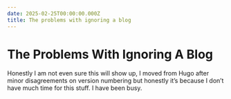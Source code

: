 ```yaml
---
date: 2025-02-25T00:00:00.000Z
title: The problems with ignoring a blog
---
```


# The Problems With Ignoring A Blog

Honestly I am not even sure this will show up, I moved from Hugo after minor disagreements on version numbering but honestly it’s because I don’t have much time for this stuff. I have been busy.
